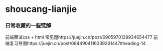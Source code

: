 # shoucang-lianjie
### 日常收藏的一些链解  
前端面试css + html 常见题https://juejin.cn/post/6905970139934654477
前端复习导图https://juejin.cn/post/6844904116339261447#heading-14
